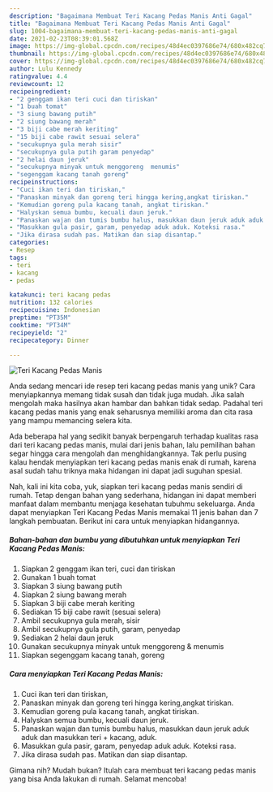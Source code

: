```yaml
---
description: "Bagaimana Membuat Teri Kacang Pedas Manis Anti Gagal"
title: "Bagaimana Membuat Teri Kacang Pedas Manis Anti Gagal"
slug: 1004-bagaimana-membuat-teri-kacang-pedas-manis-anti-gagal
date: 2021-02-23T08:39:01.568Z
image: https://img-global.cpcdn.com/recipes/48d4ec0397686e74/680x482cq70/teri-kacang-pedas-manis-foto-resep-utama.jpg
thumbnail: https://img-global.cpcdn.com/recipes/48d4ec0397686e74/680x482cq70/teri-kacang-pedas-manis-foto-resep-utama.jpg
cover: https://img-global.cpcdn.com/recipes/48d4ec0397686e74/680x482cq70/teri-kacang-pedas-manis-foto-resep-utama.jpg
author: Lulu Kennedy
ratingvalue: 4.4
reviewcount: 12
recipeingredient:
- "2 genggam ikan teri cuci dan tiriskan"
- "1 buah tomat"
- "3 siung bawang putih"
- "2 siung bawang merah"
- "3 biji cabe merah keriting"
- "15 biji cabe rawit sesuai selera"
- "secukupnya gula merah sisir"
- "secukupnya gula putih garam penyedap"
- "2 helai daun jeruk"
- "secukupnya minyak untuk menggoreng  menumis"
- "segenggam kacang tanah goreng"
recipeinstructions:
- "Cuci ikan teri dan tiriskan,"
- "Panaskan minyak dan goreng teri hingga kering,angkat tiriskan."
- "Kemudian goreng pula kacang tanah, angkat tiriskan."
- "Halyskan semua bumbu, kecuali daun jeruk."
- "Panaskan wajan dan tumis bumbu halus, masukkan daun jeruk aduk aduk dan masukkan teri + kacang, aduk."
- "Masukkan gula pasir, garam, penyedap aduk aduk. Koteksi rasa."
- "Jika dirasa sudah pas. Matikan dan siap disantap."
categories:
- Resep
tags:
- teri
- kacang
- pedas

katakunci: teri kacang pedas 
nutrition: 132 calories
recipecuisine: Indonesian
preptime: "PT35M"
cooktime: "PT34M"
recipeyield: "2"
recipecategory: Dinner

---
```



![Teri Kacang Pedas Manis](https://img-global.cpcdn.com/recipes/48d4ec0397686e74/680x482cq70/teri-kacang-pedas-manis-foto-resep-utama.jpg)

Anda sedang mencari ide resep teri kacang pedas manis yang unik? Cara menyiapkannya memang tidak susah dan tidak juga mudah. Jika salah mengolah maka hasilnya akan hambar dan bahkan tidak sedap. Padahal teri kacang pedas manis yang enak seharusnya memiliki aroma dan cita rasa yang mampu memancing selera kita.



Ada beberapa hal yang sedikit banyak berpengaruh terhadap kualitas rasa dari teri kacang pedas manis, mulai dari jenis bahan, lalu pemilihan bahan segar hingga cara mengolah dan menghidangkannya. Tak perlu pusing kalau hendak menyiapkan teri kacang pedas manis enak di rumah, karena asal sudah tahu triknya maka hidangan ini dapat jadi suguhan spesial.


Nah, kali ini kita coba, yuk, siapkan teri kacang pedas manis sendiri di rumah. Tetap dengan bahan yang sederhana, hidangan ini dapat memberi manfaat dalam membantu menjaga kesehatan tubuhmu sekeluarga. Anda dapat menyiapkan Teri Kacang Pedas Manis memakai 11 jenis bahan dan 7 langkah pembuatan. Berikut ini cara untuk menyiapkan hidangannya.

<!--inarticleads1-->

##### Bahan-bahan dan bumbu yang dibutuhkan untuk menyiapkan Teri Kacang Pedas Manis:

1. Siapkan 2 genggam ikan teri, cuci dan tiriskan
1. Gunakan 1 buah tomat
1. Siapkan 3 siung bawang putih
1. Siapkan 2 siung bawang merah
1. Siapkan 3 biji cabe merah keriting
1. Sediakan 15 biji cabe rawit (sesuai selera)
1. Ambil secukupnya gula merah, sisir
1. Ambil secukupnya gula putih, garam, penyedap
1. Sediakan 2 helai daun jeruk
1. Gunakan secukupnya minyak untuk menggoreng &amp; menumis
1. Siapkan segenggam kacang tanah, goreng




<!--inarticleads2-->

##### Cara menyiapkan Teri Kacang Pedas Manis:

1. Cuci ikan teri dan tiriskan,
1. Panaskan minyak dan goreng teri hingga kering,angkat tiriskan.
1. Kemudian goreng pula kacang tanah, angkat tiriskan.
1. Halyskan semua bumbu, kecuali daun jeruk.
1. Panaskan wajan dan tumis bumbu halus, masukkan daun jeruk aduk aduk dan masukkan teri + kacang, aduk.
1. Masukkan gula pasir, garam, penyedap aduk aduk. Koteksi rasa.
1. Jika dirasa sudah pas. Matikan dan siap disantap.




Gimana nih? Mudah bukan? Itulah cara membuat teri kacang pedas manis yang bisa Anda lakukan di rumah. Selamat mencoba!

